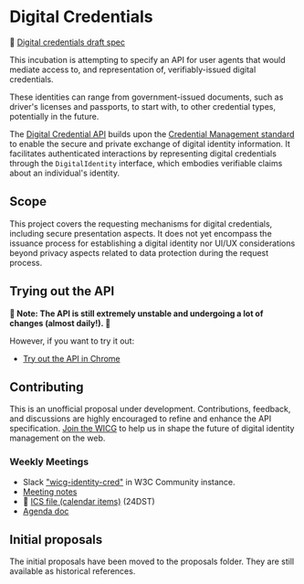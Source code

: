 # Digital Credentials

📄 [Digital credentials draft spec](https://wicg.github.io/digital-identities/)

This incubation is attempting to specify an API for user agents that would mediate access to, and representation of, verifiably-issued digital credentials.

These identities can range from government-issued documents, such as driver's licenses and passports, to start with, to other credential types, potentially in the future.

The [Digital Credential API](https://wicg.github.io/digital-identities/) builds upon the [Credential Management standard](https://www.w3.org/TR/credential-management-1/) to enable the secure and private exchange of digital identity information. It facilitates authenticated interactions by representing digital credentials through the `DigitalIdentity` interface, which embodies verifiable claims about an individual's identity.

## Scope

This project covers the requesting mechanisms for digital credentials, including secure presentation aspects. It does not yet encompass the issuance process for establishing a digital identity nor UI/UX considerations beyond privacy aspects related to data protection during the request process.

## Trying out the API

**🚧 Note: The API is still extremely unstable and undergoing a lot of changes (almost daily!). 🚧**

However, if you want to try it out:

- [Try out the API in Chrome](https://github.com/WICG/digital-identities/wiki/HOWTO%3A-Try-the-Prototype-API-in-Chrome-Android)

## Contributing

This is an unofficial proposal under development. Contributions, feedback, and discussions are highly encouraged to refine and enhance the API specification.
[Join the WICG](https://www.w3.org/community/wicg/) to help us in shape the future of digital identity management on the web.

### Weekly Meetings

- Slack ["wicg-identity-cred"](https://w3ccommunity.slack.com/archives/C05UG0EJUDB) in W3C Community instance.
- [Meeting notes](https://github.com/WICG/identity-credential/wiki/Meeting-Notes)
- 📆 [ICS file (calendar items)](https://drive.google.com/file/d/15MOQmqSA8PHIv7mT86Md37XOuaCH7GUM/view?usp=sharing) (24DST)
- [Agenda doc](https://docs.google.com/document/d/1Sq9tjh4Hv887Mzjoor-ZauXJ1glq6MCdjTsyUYNHjWA/)

## Initial proposals

The initial proposals have been moved to the proposals folder. They are still available as historical references.
